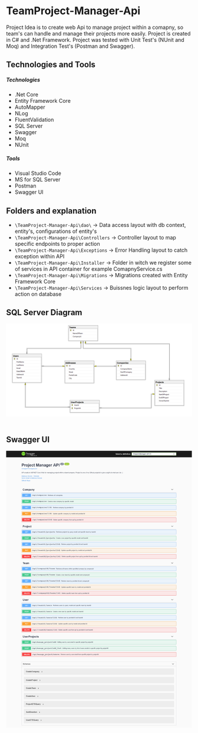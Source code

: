 ﻿# TeamProject-Manager-Api
Project Idea is to create web Api to manage project within a comapny, so team's can handle and manage their projects more easily.
Project is created in C# and .Net Framework. Project was tested with Unit Test's (NUnit and Moq) and Integration Test's (Postman and Swagger).


## Technologies and Tools

##### Technologies
* .Net Core
* Entity Framework Core
* AutoMapper
* NLog
* FluentValidation
* SQL Server
* Swagger
* Moq
* NUnit

##### Tools
* Visual Studio Code
* MS for SQL Server
* Postman
* Swagger UI

## Folders and explanation

* `\TeamProject-Manager-Api\dao\` -> Data access layout with db context, entity's, configurations of entity's
* `\TeamProject-Manager-Api\Controllers` -> Controller layout to map specific endpoints to proper action
* `\TeamProject-Manager-Api\Exceptions` -> Error Handling layout to catch exception within API
* `\TeamProject-Manager-Api\Installer` -> Folder in witch we register some of services in API container for example ComapnyService.cs
* `\TeamProject-Manager-Api\Migrations` -> Migrations created with Entity Framework Core
* `\TeamProject-Manager-Api\Services` -> Buissnes logic layout to perform action on database

## SQL Server Diagram
![Alt text](TeamProject-Manager-Api/markdown/images/MSSQL.png "sqlServer")
<br>
<br>
## Swagger UI
![Alt text](TeamProject-Manager-Api/markdown/images/SwaggerUI.png "sqlServer")

